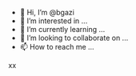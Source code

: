 - 👋 Hi, I’m @bgazi
- 👀 I’m interested in ...
- 🌱 I’m currently learning ...
- 💞️ I’m looking to collaborate on ...
- 📫 How to reach me ...

<!---
bgazi/bgazi is a ✨ special ✨ repository because its `README.md` (this file) appears on your GitHub profile.
You can click the Preview link to take a look at your changes.
--->
xx
